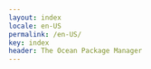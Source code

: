 ```yaml
---
layout: index
locale: en-US
permalink: /en-US/
key: index
header: The Ocean Package Manager
---
```

